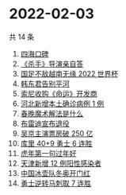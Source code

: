 # 2022-02-03

共 14 条

<!-- BEGIN ZHIHUSEARCH -->
<!-- 最后更新时间 Thu Feb 03 2022 01:13:48 GMT+0800 (China Standard Time) -->
1. [四海口碑](https://www.zhihu.com/search?q=四海)
1. [《杀手》导演亲自答](https://www.zhihu.com/search?q=这个杀手不太冷静)
1. [国足不敌越南无缘 2022 世界杯](https://www.zhihu.com/search?q=国足)
1. [韩东君告别平河](https://www.zhihu.com/search?q=长津湖)
1. [索尼收购《命运》开发商](https://www.zhihu.com/search?q=索尼收购bungie)
1. [河北新增本土确诊病例 1 例](https://www.zhihu.com/search?q=河北疫情)
1. [春晚魔术解法是什么](https://www.zhihu.com/search?q=春晚魔术解法)
1. [布雷迪宣布退役](https://www.zhihu.com/search?q=布雷迪)
1. [吴京主演票房破 250 亿](https://www.zhihu.com/search?q=吴京主演票房)
1. [库里 40+9 勇士 6 连胜](https://www.zhihu.com/search?q=勇士)
1. [虎年第一句过年好](https://www.zhihu.com/search?q=虎年第一句过年好)
1. [天津新增 12 例阳性感染者](https://www.zhihu.com/search?q=天津疫情)
1. [中国冰壶队冬奥开门红](https://www.zhihu.com/search?q=冬奥冰壶)
1. [勇士逆转马刺取 7 连胜](https://www.zhihu.com/search?q=勇士)
<!-- END ZHIHUSEARCH -->
